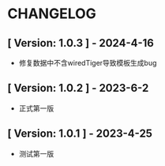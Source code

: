 # CHANGELOG
## [ Version: 1.0.3 ] - 2024-4-16

- 修复数据中不含wiredTiger导致模板生成bug


## [ Version: 1.0.2 ] - 2023-6-2

- 正式第一版

## [ Version: 1.0.1 ] - 2023-4-25

- 测试第一版
